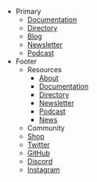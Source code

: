 - Primary
  - [Documentation](./documentation)
  - [Directory](./directory)
  - [Blog](./blog)
  - [Newsletter](https://ethhub.substack.com/)
  - [Podcast](https://podcast.ethhub.io/)
- Footer
  - Resources
    - [About](./about.md)
    - [Documentation](./Documentation)
    - [Directory](./Directory)
    - [Newsletter](https://ethhub.substack.com/)
    - [Podcast](https://ethhub.substack.com/)
    - [News](./)
  - Community
   - [Shop](https://shop.ethhub.io/)
   - [Twitter](https://twitter.com/ethhub_io)
   - [GitHub](https://github.com/commonaorg/ethhub-example)
   - [Discord](https://discordapp.com/invite/gw8AM98)
   - [Instagram](https://www.instagram.com/ethhub_io/)